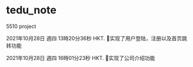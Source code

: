 # tedu_note
5510 project


2021年10月28日 週四 13時20分36秒 HKT.     🐑实现了用户登陆，注册以及首页跳转功能

2021年10月28日 週四 16時01分23秒 HKT.     🐑实现了公司介绍功能
